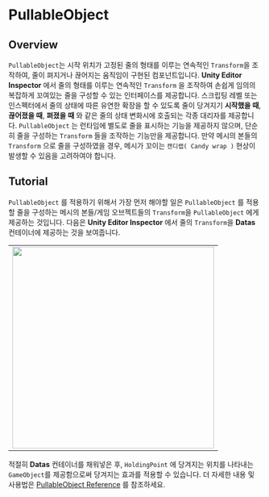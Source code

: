 # PullableObject
## Overview
```PullableObject```는 시작 위치가 고정된 줄의 형태를 이루는 연속적인 ```Transform```을 조작하여, 줄이 펴지거나 끊어지는 움직임이 구현된 컴포넌트입니다. **Unity Editor Inspector** 에서 줄의 형태를 이루는 연속적인 ```Transform``` 을 조작하여 손쉽게 임의의 복잡하게 꼬여있는 줄을 구성할 수 있는 인터페이스를 제공합니다.
스크립팅 레벨 또는 인스펙터에서 줄의 상태에 따른 유연한 확장을 할 수 있도록 줄이 당겨지기 **시작했을 때**, **끊어졌을 때**, **펴졌을 때** 와 같은 줄의 상태 변화시에 호출되는 각종 대리자를 제공합니다. ```PullableObject``` 는 런타임에 별도로 줄을 표시하는 기능을 제공하지 않으며, 단순히 줄을 구성하는 ```Transform``` 들을 조작하는 기능만을 제공합니다. 만약 메시의 본들의 ```Transform``` 으로 줄을 구성하였을 경우, 메시가 꼬이는 ```캔디랩( Candy wrap )``` 현상이 발생할 수 있음을 고려하여야 합니다. 

## Tutorial
```PullableObject``` 를 적용하기 위해서 가장 먼저 해야할 일은 ```PullableObject``` 를 적용할 줄을 구성하는 메시의 본들/게임 오브젝트들의 ```Transform```을 ```PullableObject``` 에게 제공하는 것입니다. 다음은 **Unity Editor Inspector** 에서 줄의 ```Transform```을 **Datas** 컨테이너에 제공하는 것을 보여줍니다.

<table><tr><td>
<img width="400px" img src="https://www.notion.so/image/https%3A%2F%2Fprod-files-secure.s3.us-west-2.amazonaws.com%2F4a0956e0-5579-46a0-b3e2-a74896f5ae67%2F0285ed9f-1ca5-4a34-bef7-0836ba62da8a%2FUntitled.png?table=block&id=baabdfe4-d406-4823-a9f5-91d7706849df&spaceId=4a0956e0-5579-46a0-b3e2-a74896f5ae67&width=830&userId=40a1489e-b817-44b0-9900-e95ad958047a&cache=v2">
</td></tr></table>

적절히 **Datas** 컨테이너를 채워넣은 후, ```HoldingPoint``` 에 당겨지는 위치를 나타내는 ```GameObject```를 제공함으로써 당겨지는 효과를 적용할 수 있습니다. 더 자세한 내용 및 사용법은  [PullableObject Reference](https://bramble-route-61a.notion.site/Unity-C-PullableObject-07d6fa3a84aa4084aab64114ec633d18?pvs=4) 를 참조하세요.
